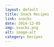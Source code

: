 ```yaml
---
layout: default
title: Snack Recipes
link: snacks
date: 2014-12-05
img: snacks.png
alt: image-alt
category: Recipes
---
```

